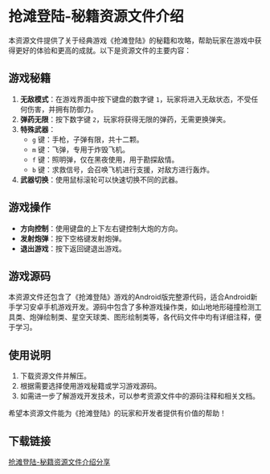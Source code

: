 # 抢滩登陆-秘籍资源文件介绍

本资源文件提供了关于经典游戏《抢滩登陆》的秘籍和攻略，帮助玩家在游戏中获得更好的体验和更高的成就。以下是资源文件的主要内容：

## 游戏秘籍

1. **无敌模式**：在游戏界面中按下键盘的数字键 `1`，玩家将进入无敌状态，不受任何伤害，并拥有防御力。
2. **弹药无限**：按下数字键 `2`，玩家将获得无限的弹药，无需更换弹夹。
3. **特殊武器**：
   - `g` 键：手枪，子弹有限，共十二颗。
   - `m` 键：飞弹，专用于炸毁飞机。
   - `f` 键：照明弹，仅在黑夜使用，用于勘探敌情。
   - `b` 键：求救信号，会召唤飞机进行支援，对敌方进行轰炸。
4. **武器切换**：使用鼠标滚轮可以快速切换不同的武器。

## 游戏操作

- **方向控制**：使用键盘的上下左右键控制大炮的方向。
- **发射炮弹**：按下空格键发射炮弹。
- **退出游戏**：按下返回键退出游戏。

## 游戏源码

本资源文件还包含了《抢滩登陆》游戏的Android版完整源代码，适合Android新手学习安卓手机游戏开发。源码中包含了多种游戏操作类，如山地地形碰撞检测工具类、炮弹绘制类、星空天球类、图形绘制类等，各代码文件中均有详细注释，便于学习。

## 使用说明

1. 下载资源文件并解压。
2. 根据需要选择使用游戏秘籍或学习游戏源码。
3. 如需进一步了解游戏开发技术，可以参考资源文件中的源码注释和相关文档。

希望本资源文件能为《抢滩登陆》的玩家和开发者提供有价值的帮助！

## 下载链接

[抢滩登陆-秘籍资源文件介绍分享](https://pan.quark.cn/s/f3cb8c878d68)